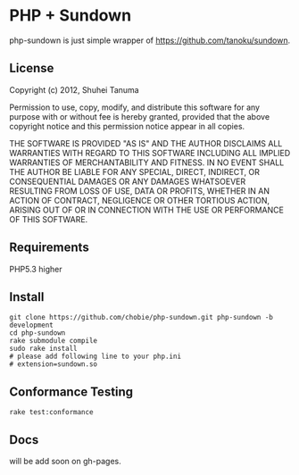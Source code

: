PHP + Sundown
===========================

php-sundown is just simple wrapper of <https://github.com/tanoku/sundown>.

License
-------

Copyright (c) 2012, Shuhei Tanuma

Permission to use, copy, modify, and distribute this software for any
purpose with or without fee is hereby granted, provided that the above
copyright notice and this permission notice appear in all copies.

THE SOFTWARE IS PROVIDED "AS IS" AND THE AUTHOR DISCLAIMS ALL WARRANTIES
WITH REGARD TO THIS SOFTWARE INCLUDING ALL IMPLIED WARRANTIES OF
MERCHANTABILITY AND FITNESS. IN NO EVENT SHALL THE AUTHOR BE LIABLE FOR
ANY SPECIAL, DIRECT, INDIRECT, OR CONSEQUENTIAL DAMAGES OR ANY DAMAGES
WHATSOEVER RESULTING FROM LOSS OF USE, DATA OR PROFITS, WHETHER IN AN
ACTION OF CONTRACT, NEGLIGENCE OR OTHER TORTIOUS ACTION, ARISING OUT OF
OR IN CONNECTION WITH THE USE OR PERFORMANCE OF THIS SOFTWARE.

Requirements
------------

PHP5.3 higher

Install
-------

    git clone https://github.com/chobie/php-sundown.git php-sundown -b development
    cd php-sundown
    rake submodule compile
    sudo rake install
    # please add following line to your php.ini
    # extension=sundown.so

Conformance Testing
-------------------

    rake test:conformance

Docs
-------

will be add soon on gh-pages.